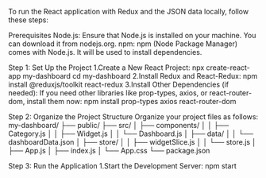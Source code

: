 To run the React application with Redux and the JSON data locally, follow these steps:

Prerequisites
Node.js: Ensure that Node.js is installed on your machine. You can download it from nodejs.org.
npm: npm (Node Package Manager) comes with Node.js. It will be used to install dependencies.

Step 1: Set Up the Project
1.Create a New React Project:
npx create-react-app my-dashboard
cd my-dashboard
2.Install Redux and React-Redux:
npm install @reduxjs/toolkit react-redux
3.Install Other Dependencies (if needed):
If you need other libraries like prop-types, axios, or react-router-dom, install them now:
npm install prop-types axios react-router-dom

Step 2: Organize the Project Structure
Organize your project files as follows:
my-dashboard/
├── public/
├── src/
│   ├── components/
│   │   ├── Category.js
│   │   ├── Widget.js
│   │   └── Dashboard.js
│   ├── data/
│   │   └── dashboardData.json
│   ├── store/
│   │   ├── widgetSlice.js
│   │   └── store.js
│   ├── App.js
│   ├── index.js
│   └── App.css
└── package.json

Step 3: Run the Application
1.Start the Development Server:
npm start
